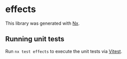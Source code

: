 # effects

This library was generated with [Nx](https://nx.dev).

## Running unit tests

Run `nx test effects` to execute the unit tests via [Vitest](https://vitest.dev/).
